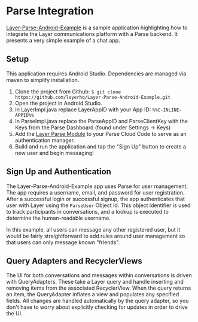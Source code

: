 # Parse Integration
[Layer-Parse-Android-Example](https://github.com/layerhq/Layer-Parse-Android-Example) is a sample application highlighting how to integrate the Layer communications platform with a Parse backend. It presents a very simple example of a chat app.

## Setup

This application requires Android Studio. Dependencies are managed via maven to simplify installation.

1. Clone the project from Github: `$ git clone https://github.com/layerhq/Layer-Parse-Android-Example.git`
2. Open the project in Android Studio.
3. In LayerImpl.java replace LayerAppID with your App ID: `%%C-INLINE-APPID%%`
4. In ParseImpl.java replace the ParseAppID and ParseClientKey with the Keys from the Parse Dashboard (found under Settings -> Keys)
5. Add the [Layer Parse Module](https://github.com/layerhq/layer-parse-module) to your Parse Cloud Code to serve as an authentication manager.
6. Build and run the application and tap the "Sign Up" button to create a new user and begin messaging!

## Sign Up and Authentication

The Layer-Parse-Android-Example app uses Parse for user management. The app requires a username, email, and password for user registration. After a successful login or successful signup, the app authenticates that user with Layer using the `ParseUser` Object Id. This object identifier is used to track participants in conversations, and a lookup is executed to determine the human-readable username.

In this example, all users can message any other registered user, but it would be fairly straightforward to add rules around user management so that users can only message known "friends".

## Query Adapters and RecyclerViews

The UI for both conversations and messages within conversations is driven with QueryAdapters. These take a Layer query and handle inserting and removing items from the associated RecyclerView. When the query returns an item, the QueryAdapter inflates a view and populates any specified fields. All changes are handled automatically by the query adapter, so you don't have to worry about explicitly checking for updates in order to drive the UI.

